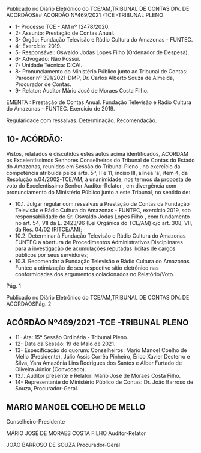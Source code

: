 Publicado  no  Diário  Eletrônico do TCE/AM,TRIBUNAL DE CONTAS DIV. DE ACÓRDÃOS## ACÓRDÃO Nº469/2021 -TCE -TRIBUNAL PLENO

- 1- Processo TCE - AM nº 12478/2020.
- 2- Assunto: Prestação de Contas Anual.
- 3- Órgão: Fundação Televisão e Rádio Cultura do Amazonas - FUNTEC.
- 4- Exercício: 2019.
- 5- Responsável: Oswaldo Jodas Lopes Filho (Ordenador de Despesa).
- 6- Advogado: Não Possui.
- 7- Unidade Técnica: DICAI.
- 8- Pronunciamento  do  Ministério  Público  junto  ao  Tribunal  de  Contas: Parecer  nº 391/2021-DMP, Dr. Carlos Alberto Souza de Almeida, Procurador de Contas.
- 9- Relator: Auditor Mário José de Moraes Costa Filho.

EMENTA : Prestação  de  Contas  Anual.  Fundação Televisão e Rádio Cultura do Amazonas - FUNTEC. Exercício de 2019.

Regularidade com ressalvas. Determinação. Recomendação.

## 10-  ACÓRDÃO:

Vistos, relatados e discutidos estes autos acima identificados, ACORDAM os Excelentíssimos Senhores Conselheiros do Tribunal de Contas do Estado do Amazonas, reunidos em Sessão do Tribunal Pleno , no exercício da competência atribuída pelos arts. 5º, II e 11, inciso III, alínea 'a', item 4, da Resolução n.04/2002-TCE/AM, à unanimidade, nos termos da proposta de voto do Excelentíssimo Senhor Auditor-Relator , em divergência com pronunciamento do Ministério Público junto a este Tribunal, no sentido de:

- 10.1. Julgar  regular  com  ressalvas a  Prestação  de  Contas  da  Fundação Televisão e Rádio Cultura do Amazonas - FUNTEC, exercício 2019, sob responsabilidade do Sr. Oswaldo Jodas Lopes Filho ,  com fundamento no art. 54, VII da L. 2423/96 (Lei Orgânica do TCE/AM) c/c art. 308, VII, da Res. 04/02 (RITCE/AM);
- 10.2. Determinar à  Fundação  Televisão  e  Rádio  Cultura  do  Amazonas  FUNTEC a abertura de Procedimentos Administrativos Disciplinares para a investigação de acumulações reputadas ilícitas de cargos públicos por seus servidores;
- 10.3.  Recomendar à  Fundação  Televisão  e  Rádio  Cultura  do  Amazonas  Funtec a otimização de seu respectivo sítio eletrônico nas conformidades dos argumentos colacionados no Relatório/Voto.

Pág. 1

Publicado  no  Diário  Eletrônico do TCE/AM,TRIBUNAL DE CONTAS DIV. DE ACÓRDÃOSPág. 2

## ACÓRDÃO Nº469/2021 -TCE -TRIBUNAL PLENO

- 11-  Ata: 15ª Sessão Ordinária - Tribunal Pleno.
- 12-  Data da Sessão: 19 de Maio de 2021.
- 13-  Especificação do quorum: Conselheiros: Mario Manoel Coelho de Mello (Presidente), Júlio Assis Corrêa Pinheiro, Érico Xavier Desterro e Silva, Yara Amazônia Lins Rodrigues dos Santos e Alber Furtado de Oliveira Júnior (Convocado).
- 13.1. Auditor presente e Relator: Mário José de Moraes Costa Filho.
- 14-  Representante  do  Ministério  Público  de  Contas: Dr. João  Barroso  de  Souza, Procurador-Geral.

## MARIO MANOEL COELHO DE MELLO

Conselheiro-Presidente

MÁRIO JOSÉ DE MORAES COSTA FILHO Auditor-Relator

JOÃO BARROSO DE SOUZA Procurador-Geral
